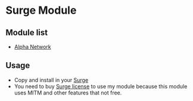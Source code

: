 # Surge Module

## Module list
- [Alpha Network](https://raw.githubusercontent.com/a5135324/Surge/main/alpha_network.sgmodule)

## Usage
- Copy and install in your [Surge](https://nssurge.com/)
- You need to buy [Surge license](https://nssurge.com/buy_now) to use my module because this module uses MITM and other features that not free.
